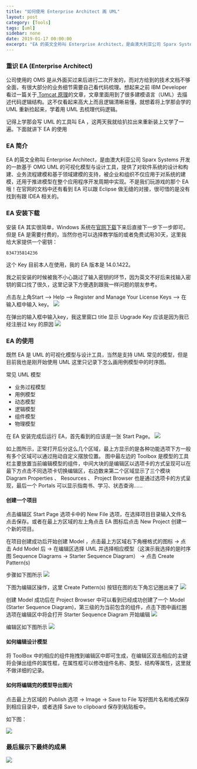 ```yaml
---
title: "如何使用 Enterprise Architect 画 UML"
layout: post
category: [Tools]
tags: [uml]
sidebar: none
date: 2019-01-17 00:00:00
excerpt: "EA 的英文全称叫 Enterprise Architect，是由澳大利亚公司 Sparx Systems 开发的一款基于 OMG UML 的可视化模型与设计工具，提供了对软件系统的设计和构建、业务流程建模和基于领域建模的支持，被企业和组织不仅应用于对系统的建模，还用于推进模型在整个应用程序开发周期中实现。"
---
```


### 重识 EA (Enterprise Architect)
公司使用的 OMS 是从外面买过来后进行二次开发的，而对方给到的技术文档不够全面，有很大部分的业务细节需要自己看代码梳理。想起来之前 IBM Developer 看过一篇关于[ Tomcat 原理](https://www.ibm.com/developerworks/cn/java/j-lo-tomcat1/index.html)的文章，文章里面用到了很多建模语言（UML）去描述代码逻辑结构。这不仅看起来高大上而且逻辑清晰易懂，就想着将上学那会学的 UML 重新捡起来，学着用 UML 去梳理代码逻辑。

记得上学那会写 UML 的工具叫 EA ，这两天我就给扒拉出来重新装上又学了一遍。下面就讲下 EA 的使用

### EA 简介
EA 的英文全称叫 Enterprise Architect，是由澳大利亚公司 Sparx Systems 开发的一款基于 OMG UML 的可视化模型与设计工具，提供了对软件系统的设计和构建、业务流程建模和基于领域建模的支持，被企业和组织不仅应用于对系统的建模，还用于推进模型在整个应用程序开发周期中实现。不是我们玩游戏的那个 EA 哦！在官网的文档中还有看到 EA 可以跟 Eclipse 做无缝的对接，很可惜的是没有找到有跟 IDEA 相关的。

### EA 安装下载
安装 EA 其实很简单，Windows 系统在[官网下载](https://sparxsystems.com/products/ea/trial/request.html)下来后直接下一步下一步即可。但是 EA 是需要付费的，当然你也可以选择教学版的或者免费试用30天，这里我给大家提供一个密钥：
```
834735814236
```
这个 Key 目前本人在使用，我的 EA 版本是 14.0.1422。

我之前安装的时候被我不小心跳过了输入密钥的环节，因为英文不好后来找输入密钥的窗口找了很久，这里记录下方便遇到跟我一样问题的朋友参考。

点击左上角Start --> Help --> Register and Manage Your License Keys --> 在输入框中输入 key。
![](https://fantasylion.github.io/images/posts/find_register_key_step1.jpg)

在弹出的输入框中输入key，我这里窗口 title 显示 Upgrade Key 应该是因为我已经注册过 key 的原因
![](https://fantasylion.github.io/images/posts/find_register_key_step2.jpg)

### EA 的使用
既然 EA 是 UML 的可视化模型与设计工具，当然是支持 UML 常见的模型，但是目前我也是刚开始使用 UML 这里只记录下怎么画用例模型中的时序图。

常见 UML 模型

*	业务过程模型
*	用例模型
*	动态模型
*	逻辑模型
*	组件模型
*	物理模型

在 EA 安装完成后运行 EA，首先看到的应该是一张 Start Page。
![](https://fantasylion.github.io/images/posts/EA_start_page.png)

如上图所示，正常打开后分这么几个区域，最上方显示的是各种功能选项下方一般有多个区域可以通过拖动自定义摆放位置。 图中最左边的 Toolbox 是模型的工具栏主要放置当前编辑模型的组件，中间大块的是编辑区以选项卡的方式呈现可以在最下方点击不同选项卡切换编辑区，右边数来第二个区域显示了三个模块 Diagram Properties 、 Resources 、 Project Browser 也是通过选项卡的方式呈现，最后一个 Portals 可以显示指南书、学习、状态查询......

#### 创建一个项目

点击编辑区 Start Page 选项卡中的 New File 选项，在选择项目目录输入文件名点击保存。或者在最上方区域的左上角点击 EA 图标后点击 New Project 创建一个新的项目。

在项目创建成功后开始创建 Model ，点击最上方区域右下角栅格式的图标 -> 点击 Add Model 后 -> 在编辑区选择 UML 并选择相应模型（这演示我选择的是时序图 Sequence Diagrams -> Starter Sequence Diagram） -> 点击 Create Pattern(s)

步骤如下图所示
![](https://fantasylion.github.io/images/posts/create_model_step1.jpg)

下图为编辑区操作，这里 Create Pattern(s) 按钮在图的左下角忘记圈出来了
![](https://fantasylion.github.io/images/posts/create_model_step2.jpg)

创建 Model 成功后在 Project Browser 中可以看到已经成功创建了一个 Model (Starter Sequence Diagram)，第三级的为当前包含的组件，点击下图中画红圈选项在编辑区中将会打开 Starter Sequence Diagram 开始编辑
![](https://fantasylion.github.io/images/posts/edit_model_step1.jpg)

编辑区如下图所示
![](https://fantasylion.github.io/images/posts/edit_model_step_2.jpg)


#### 如何编辑设计模型

将 ToolBox 中的相应的组件拖拽到编辑区中即可生成，在编辑区双击相应的主键将会弹出组件的属性框，在属性框可以修改组件名称、类型、结构等属性，这里就不做详细的记录。


#### 如何将编辑完的模型导出图片

点击最上方区域的 Publish 选项 -> Image -> Save to File 写好图片名和格式保存到相应目录中，或者选择 Save to clipboard 保存到粘贴板中。

如下图：

![](https://fantasylion.github.io/images/posts/pubish_step1.jpg)

### 最后展示下最终的成果

![](https://fantasylion.github.io/images/posts/publish_step2.png)

